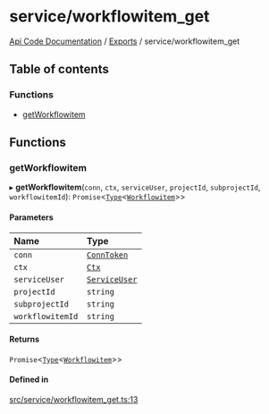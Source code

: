 # service/workflowitem\_get
 
[Api Code Documentation](../README.md) / [Exports](../modules.md) / service/workflowitem\_get

## Table of contents

### Functions

- [getWorkflowitem](service_workflowitem_get.md#getworkflowitem)

## Functions

### getWorkflowitem

▸ **getWorkflowitem**(`conn`, `ctx`, `serviceUser`, `projectId`, `subprojectId`, `workflowitemId`): `Promise`\<[`Type`](result.md#type)\<[`Workflowitem`](../interfaces/service_domain_workflow_workflowitem.Workflowitem.md)\>\>

#### Parameters

| Name | Type |
| :------ | :------ |
| `conn` | [`ConnToken`](service_conn.md#conntoken) |
| `ctx` | [`Ctx`](../interfaces/lib_ctx.Ctx.md) |
| `serviceUser` | [`ServiceUser`](../interfaces/service_domain_organization_service_user.ServiceUser.md) |
| `projectId` | `string` |
| `subprojectId` | `string` |
| `workflowitemId` | `string` |

#### Returns

`Promise`\<[`Type`](result.md#type)\<[`Workflowitem`](../interfaces/service_domain_workflow_workflowitem.Workflowitem.md)\>\>

#### Defined in

[src/service/workflowitem_get.ts:13](https://github.com/openkfw/TruBudget/blob/422cbec/api/src/service/workflowitem_get.ts#L13)
